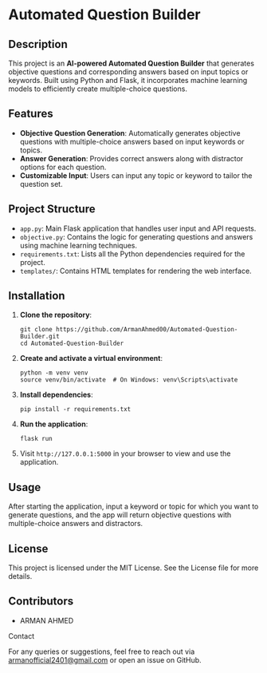 <h1>Automated Question Builder</h1>

<h2>Description</h2>

<p>This project is an <strong>AI-powered Automated Question Builder</strong> that generates objective questions and corresponding answers based on input topics or keywords. Built using Python and Flask, it incorporates machine learning models to efficiently create multiple-choice questions.</p>

<h2>Features</h2>

<ul>
    <li><strong>Objective Question Generation</strong>: Automatically generates objective questions with multiple-choice answers based on input keywords or topics.</li>
    <li><strong>Answer Generation</strong>: Provides correct answers along with distractor options for each question.</li>
    <li><strong>Customizable Input</strong>: Users can input any topic or keyword to tailor the question set.</li>
</ul>

<h2>Project Structure</h2>

<ul>
    <li><code>app.py</code>: Main Flask application that handles user input and API requests.</li>
    <li><code>objective.py</code>: Contains the logic for generating questions and answers using machine learning techniques.</li>
    <li><code>requirements.txt</code>: Lists all the Python dependencies required for the project.</li>
    <li><code>templates/</code>: Contains HTML templates for rendering the web interface.</li>
</ul>

<h2>Installation</h2>

<ol>
    <li><strong>Clone the repository</strong>:
        <pre><code>git clone https://github.com/ArmanAhmed00/Automated-Question-Builder.git
cd Automated-Question-Builder</code></pre>
    </li>
    <li><strong>Create and activate a virtual environment</strong>:
        <pre><code>python -m venv venv
source venv/bin/activate  # On Windows: venv\Scripts\activate</code></pre>
    </li>
    <li><strong>Install dependencies</strong>:
        <pre><code>pip install -r requirements.txt</code></pre>
    </li>
    <li><strong>Run the application</strong>:
        <pre><code>flask run</code></pre>
    </li>
    <li>Visit <code>http://127.0.0.1:5000</code> in your browser to view and use the application.</li>
</ol>

<h2>Usage</h2>

<p>After starting the application, input a keyword or topic for which you want to generate questions, and the app will return objective questions with multiple-choice answers and distractors.</p>


<h2>License</h2>

This project is licensed under the MIT License. See the License file for more details.

<h2>Contributors</h2>

- ARMAN AHMED

</h2>Contact</h2>

For any queries or suggestions, feel free to reach out via armanofficial2401@gmail.com or open an issue on GitHub.
